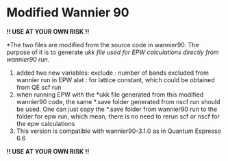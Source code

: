 # Modified Wannier 90
**!! USE AT YOUR OWN RISK !!**

*The two files are modified from the source code in wannier90. The purpose of it is to generate *ukk file used for EPW calculations directly from wannier90 run.*
1. added two new variables: 
   exclude  :  number of bands excluded from wannier run in EPW
   alat     :  for lattice constant, which could be obtained from QE scf run
2. when running EPW with the *ukk file generated from this modified wannier90 code, the same *.save folder generated from nscf run should be used. One can just copy the *.save folder from wannier90 run to the folder for epw run, which mean, there is no need to rerun scf or nscf for the epw calculations
3. This version is compatible with wannier90-3.1.0 as in Quantum Espresso 6.6 

**!! USE AT YOUR OWN RISK !!**
